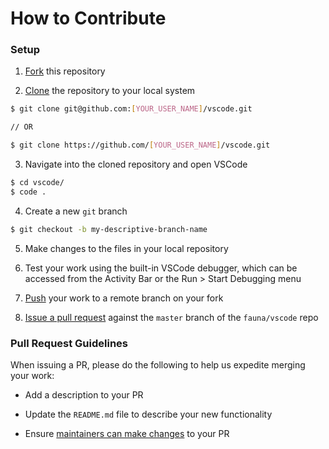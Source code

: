 # How to Contribute

### Setup

1. [Fork](https://help.github.com/en/github/getting-started-with-github/fork-a-repo) this repository

2. [Clone](https://help.github.com/en/github/creating-cloning-and-archiving-repositories/cloning-a-repository) the repository to your local system

```bash
$ git clone git@github.com:[YOUR_USER_NAME]/vscode.git

// OR

$ git clone https://github.com/[YOUR_USER_NAME]/vscode.git
```

3. Navigate into the cloned repository and open VSCode

```bash
$ cd vscode/
$ code .
```

4. Create a new `git` branch

```bash
$ git checkout -b my-descriptive-branch-name
```

5. Make changes to the files in your local repository

6. Test your work using the built-in VSCode debugger, which can be accessed from the Activity Bar or the Run > Start Debugging menu

7. [Push](https://help.github.com/en/github/using-git/pushing-commits-to-a-remote-repository) your work to a remote branch on your fork

8. [Issue a pull request](https://help.github.com/en/github/collaborating-with-issues-and-pull-requests/creating-a-pull-request) against the `master` branch of the `fauna/vscode` repo


### Pull Request Guidelines

When issuing a PR, please do the following to help us expedite merging your work:

- Add a description to your PR

- Update the `README.md` file to describe your new functionality

- Ensure [maintainers can make changes](https://help.github.com/en/github/collaborating-with-issues-and-pull-requests/allowing-changes-to-a-pull-request-branch-created-from-a-fork) to your PR